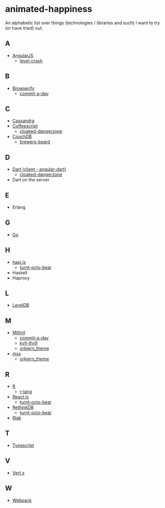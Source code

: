 animated-happiness
==================

An alphabetic list over things (technologies / libraries and such) I want to try (or have tried) out.

## A
- [AngularJS](https://angularjs.org/)
  - [level-crash](https://github.com/eiriksm/level-crash)

## B
- [Browserify](http://browserify.org/)
  - [commit-a-day](https://github.com/eiriksm/commit-a-day)

## C
- [Cassandra](http://cassandra.apache.org/)
- [Coffeescript](http://coffeescript.org/)
  - [cloaked-dangerzone](https://github.com/eiriksm/cloaked-dangerzone)
- [CouchDB](http://couchdb.apache.org/)
  - [brewers-beard](https://github.com/eiriksm/brewers-beard)

## D
- [Dart (client - angular-dart)](https://angulardart.org/)
  - [cloaked-dangerzone](https://github.com/eiriksm/cloaked-dangerzone)
- Dart on the server

## E
- Erlang

## G
- [Go](http://golang.org/)

## H
- [hapi.js](https://github.com/spumko/hapi)
  - [turnt-octo-bear](https://github.com/eiriksm/turnt-octo-bear)
- Haskell
- Haproxy

## L
- [LevelDB](https://code.google.com/p/leveldb/)

## M
- [Mithril](lhorie.github.io/mithril/)
  - [commit-a-day](https://github.com/eiriksm/commit-a-day)
  - [kyll-thrill](https://github.com/eiriksm/kyll-thrill)
  - [orkjern_theme](https://github.com/eiriksm/orkjern_theme)
- [msx](https://github.com/insin/msx)
  - [orkjern_theme](https://github.com/eiriksm/orkjern_theme)

## R
- [R](http://www.r-project.org/)
  - [r-lang](https://github.com/eiriksm/r-lang)
- [React.js](http://facebook.github.io/react/)
  - [turnt-octo-bear](https://github.com/eiriksm/turnt-octo-bear)
- [RethinkDB](http://rethinkdb.com)
  - [turnt-octo-bear](https://github.com/eiriksm/turnt-octo-bear)
- [Riak](http://basho.com/riak/)

## T
- [Typescript](http://www.typescriptlang.org/)

## V
- [Vert.x](http://vertx.io/)

## W
- [Webpack](http://webpack.github.io/)
